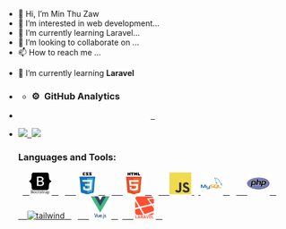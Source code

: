 - 👋 Hi, I’m Min Thu Zaw
- 👀 I’m interested in web development...
- 🌱 I’m currently learning Laravel...
- 💞️ I’m looking to collaborate on ...
- 📫 How to reach me ...

<!---
Rion91/Rion91 is a ✨ special ✨ repository because its `README.md` (this file) appears on your GitHub profile.
You can click the Preview link to take a look at your changes.
--->
- 🌱 I’m currently learning **Laravel**
- - ### ⚙️ &nbsp;GitHub Analytics
- <p align="center"><a href="https://github.com/Rion91">  
- <img height="180em" src="https://github-readme-stats-eight-theta.vercel.app/api?username=rion91&show_icons=true&theme=algolia&include_all_commits=true&count_private=true"/>  <img height="180em" src="https://github-readme-stats-eight-theta.vercel.app/api/top-langs/?username=rion91&layout=compact&langs_count=8&theme=algolia"/></a></p><h3 align="left">Languages and Tools:</h3><p align="left">  <a href="https://getbootstrap.com" target="_blank" rel="noreferrer">   <img src="https://raw.githubusercontent.com/devicons/devicon/master/icons/bootstrap/bootstrap-plain-wordmark.svg" alt="bootstrap" width="40" height="40"/>   </a>   <a href="https://www.w3schools.com/css/" target="_blank" rel="noreferrer">     <img src="https://raw.githubusercontent.com/devicons/devicon/master/icons/css3/css3-original-wordmark.svg" alt="css3" width="40" height="40"/>   </a>   <a href="https://www.w3.org/html/" target="_blank" rel="noreferrer">     <img src="https://raw.githubusercontent.com/devicons/devicon/master/icons/html5/html5-original-wordmark.svg" alt="html5" width="40" height="40"/>   </a>   <a href="https://developer.mozilla.org/en-US/docs/Web/JavaScript" target="_blank" rel="noreferrer">     <img src="https://raw.githubusercontent.com/devicons/devicon/master/icons/javascript/javascript-original.svg" alt="javascript" width="40" height="40"/> </a>  <a href="https://www.mysql.com/" target="_blank" rel="noreferrer"> <img src="https://raw.githubusercontent.com/devicons/devicon/master/icons/mysql/mysql-original-wordmark.svg" alt="mysql" width="40" height="40"/>   </a>   <a href="https://www.php.net" target="_blank" rel="noreferrer">     <img src="https://raw.githubusercontent.com/devicons/devicon/master/icons/php/php-original.svg" alt="php" width="40" height="40"/>   </a>   <a href="https://tailwindcss.com/" target="_blank" rel="noreferrer">     <img src="https://www.vectorlogo.zone/logos/tailwindcss/tailwindcss-icon.svg" alt="tailwind" width="40" height="40"/>   </a>   <a href="https://vuejs.org/" target="_blank" rel="noreferrer">     <img src="https://raw.githubusercontent.com/devicons/devicon/master/icons/vuejs/vuejs-original-wordmark.svg" alt="vuejs" width="40" height="40"/>   </a>  <a href="https://laravel.com/" target="_blank" rel="noreferrer">     <img src="https://raw.githubusercontent.com/devicons/devicon/master/icons/laravel/laravel-plain-wordmark.svg" alt="laravel" width="40" height="40"/>   </a></p>
